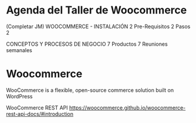 # Agenda del Taller de Woocommerce



(Completar JM)
WOOCOMMERCE - INSTALACIÓN	2
Pre-Requisitos	2
Pasos	2

CONCEPTOS Y PROCESOS DE NEGOCIO	7
Productos	7
Reuniones semanales	


# Woocommerce

WooCommerce is a flexible, open-source commerce solution built on WordPress

WooCommerce REST API 
https://woocommerce.github.io/woocommerce-rest-api-docs/#introduction
